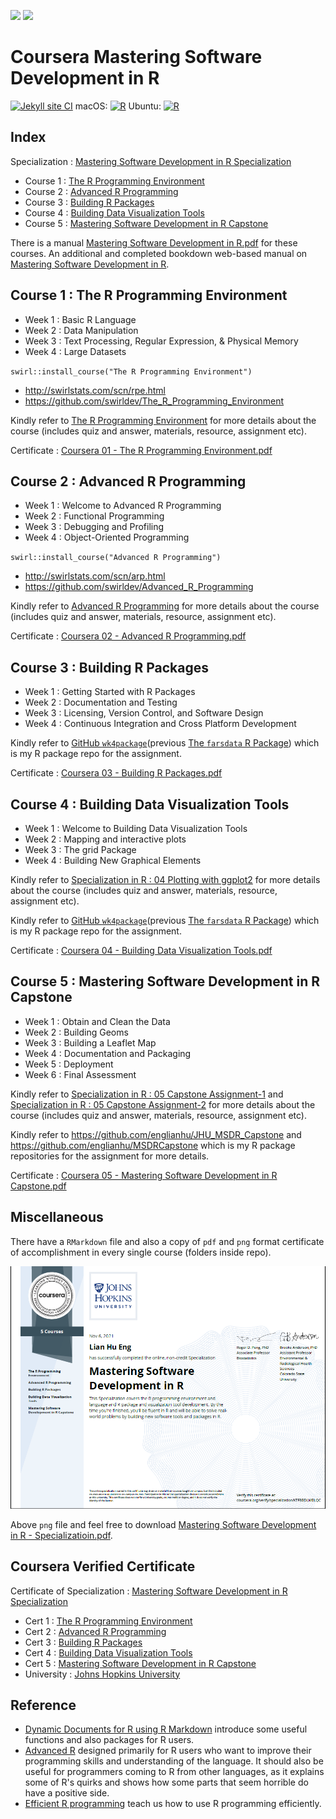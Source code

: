 <img src='figure/coursera.jpg' width='74'> <img src='figure/jhu.jpg' width='240'>

# Coursera Mastering Software Development in R

<!-- badges: start -->
[![Jekyll site CI](https://github.com/englianhu/Coursera-Mastering-Software-Development-in-R/actions/workflows/jekyll.yml/badge.svg)](https://github.com/englianhu/Coursera-Mastering-Software-Development-in-R/actions/workflows/jekyll.yml) macOS: [![R](https://github.com/englianhu/Coursera-Mastering-Software-Development-in-R/actions/workflows/R-macos.yml/badge.svg)](https://github.com/englianhu/Coursera-Mastering-Software-Development-in-R/actions/workflows/R-macos.yml) Ubuntu: [![R](https://github.com/englianhu/Coursera-Mastering-Software-Development-in-R/actions/workflows/R-ubuntu.yml/badge.svg)](https://github.com/englianhu/Coursera-Mastering-Software-Development-in-R/actions/workflows/R-ubuntu.yml)
<!-- badges: end -->

## Index

Specialization : [Mastering Software Development in R Specialization](https://www.coursera.org/specializations/r)

- Course 1 : [The R Programming Environment](https://www.coursera.org/learn/r-programming-environment)
- Course 2 : [Advanced R Programming](https://www.coursera.org/learn/advanced-r)
- Course 3 : [Building R Packages](https://www.coursera.org/learn/r-packages)
- Course 4 : [Building Data Visualization Tools](https://www.coursera.org/learn/r-data-visualization)
- Course 5 : [Mastering Software Development in R Capstone](https://www.coursera.org/learn/r-capstone)

There is a manual [Mastering Software Development in R.pdf](https://github.com/englianhu/Coursera-Mastering-Software-Development-in-R/blob/master/reference/Mastering%20Software%20Development%20in%20R.pdf) for these courses. An additional and completed bookdown web-based manual on [Mastering Software Development in R](https://bookdown.org/rdpeng/RProgDA/).

## Course 1 : The R Programming Environment

- Week 1 : Basic R Language
- Week 2 : Data Manipulation
- Week 3 : Text Processing, Regular Expression, & Physical Memory
- Week 4 : Large Datasets

`swirl::install_course("The R Programming Environment")`

- http://swirlstats.com/scn/rpe.html
- https://github.com/swirldev/The_R_Programming_Environment

Kindly refer to [The R Programming Environment](http://rpubs.com/englianhu/the-r-programming-environment) for more details about the course (includes quiz and answer, materials, resource, assignment etc).

Certificate : [Coursera 01 - The R Programming Environment.pdf](https://raw.githubusercontent.com/englianhu/Coursera-Mastering-Software-Development-in-R/cc7eb134e4335100d452b9e27cd1b504111f25b1/01%20The%20R%20Programming%20Environment/Coursera%2001%20-%20The%20R%20Programming%20Environment.pdf)

## Course 2 : Advanced R Programming

- Week 1 : Welcome to Advanced R Programming
- Week 2 : Functional Programming
- Week 3 : Debugging and Profiling
- Week 4 : Object-Oriented Programming

`swirl::install_course("Advanced R Programming")`

- http://swirlstats.com/scn/arp.html
- https://github.com/swirldev/Advanced_R_Programming

Kindly refer to [Advanced R Programming](http://rpubs.com/englianhu/advanced-r-programming) for more details about the course (includes quiz and answer, materials, resource, assignment etc).

Certificate : [Coursera 02 - Advanced R Programming.pdf](https://raw.githubusercontent.com/englianhu/Coursera-Mastering-Software-Development-in-R/cc7eb134e4335100d452b9e27cd1b504111f25b1/02%20Advanced%20R%20Programming/Coursera%2002%20-%20Advanced%20R%20Programming.pdf)

## Course 3 : Building R Packages

- Week 1 : Getting Started with R Packages
- Week 2 : Documentation and Testing
- Week 3 : Licensing, Version Control, and Software Design
- Week 4 : Continuous Integration and Cross Platform Development

Kindly refer to [GitHub `wk4package`](https://github.com/englianhu/wk4package)(previous [The `farsdata` R Package](https://github.com/englianhu/farsdata)) which is my R package repo for the assignment.

Certificate : [Coursera 03 - Building R Packages.pdf](https://raw.githubusercontent.com/englianhu/Coursera-Mastering-Software-Development-in-R/cc7eb134e4335100d452b9e27cd1b504111f25b1/03%20Building%20R%20Packages/Coursera%2003%20-%20Building%20R%20Packages.pdf)

## Course 4 : Building Data Visualization Tools

- Week 1 : Welcome to Building Data Visualization Tools
- Week 2 : Mapping and interactive plots
- Week 3 : The grid Package
- Week 4 : Building New Graphical Elements

Kindly refer to [Specialization in R : 04 Plotting with ggplot2](https://rpubs.com/englianhu/plotting-with-ggplot2) for more details about the course (includes quiz and answer, materials, resource, assignment etc).

Kindly refer to [GitHub `wk4package`](https://github.com/englianhu/wk4package)(previous [The `farsdata` R Package](https://github.com/englianhu/farsdata)) which is my R package repo for the assignment.

Certificate : [Coursera 04 - Building Data Visualization Tools.pdf](https://raw.githubusercontent.com/englianhu/Coursera-Mastering-Software-Development-in-R/cc7eb134e4335100d452b9e27cd1b504111f25b1/04%20Building%20Data%20Visualization%20Tools/Coursera%2004%20-%20Building%20Data%20Visualization%20Tools.pdf)

## Course 5 : Mastering Software Development in R Capstone

- Week 1 : Obtain and Clean the Data
- Week 2 : Building Geoms
- Week 3 : Building a Leaflet Map
- Week 4 : Documentation and Packaging
- Week 5 : Deployment
- Week 6 : Final Assessment

Kindly refer to [Specialization in R : 05 Capstone Assignment-1](https://rpubs.com/englianhu/MSDR-Capstone-Assignment-1) and [Specialization in R : 05 Capstone Assignment-2](https://rpubs.com/englianhu/848454) for more details about the course (includes quiz and answer, materials, resource, assignment etc).

Kindly refer to <https://github.com/englianhu/JHU_MSDR_Capstone> and <https://github.com/englianhu/MSDRCapstone> which is my R package repositories for the assignment for more details.

Certificate : [Coursera 05 - Mastering Software Development in R Capstone.pdf](https://raw.githubusercontent.com/englianhu/Coursera-Mastering-Software-Development-in-R/f700b1869f3a95bf2b4fbf577f6c9c708b2f9dfc/05%20Mastering%20Software%20Development%20in%20R%20Capstone/Coursera%2005%20-%20Mastering%20Software%20Development%20in%20R%20Capstone.pdf)

## Miscellaneous

There have a `RMarkdown` file and also a copy of `pdf` and `png` format certificate of accomplishment in every single course (folders inside repo).

![Awarded on `08 Nov 2021`](https://raw.githubusercontent.com/englianhu/Coursera-Mastering-Software-Development-in-R/master/figure/Mastering%20Software%20Development%20in%20R%20-%20Specialization.png)

Above `png` file and feel free to download [Mastering Software Development in R - Specializatioin.pdf](https://raw.githubusercontent.com/englianhu/Coursera-Mastering-Software-Development-in-R/f700b1869f3a95bf2b4fbf577f6c9c708b2f9dfc/Mastering%20Software%20Development%20in%20R%20-%20Specialization.pdf).

## Coursera Verified Certificate

Certificate of Specialization : [Mastering Software Development in R Specialization](https://www.coursera.org/account/accomplishments/specialization/certificate/KTF8BDLMBLQC)

- Cert 1 : [The R Programming Environment](https://www.coursera.org/account/accomplishments/certificate/B4FEKWK27Q6R)
- Cert 2 : [Advanced R Programming](https://www.coursera.org/account/accomplishments/certificate/W8FRFA3F5AYC)
- Cert 3 : [Building R Packages](https://www.coursera.org/account/accomplishments/certificate/KKAPGXYJTL9Y)
- Cert 4 : [Building Data Visualization Tools](https://www.coursera.org/account/accomplishments/certificate/K6EC87PF4AKD)
- Cert 5 : [Mastering Software Development in R Capstone](https://www.coursera.org/account/accomplishments/certificate/W6XDFFQ62NDX)
- University : [Johns Hopkins University](https://www.jhu.edu)

## Reference

- [Dynamic Documents for R using R Markdown](https://rpubs.com/moviedo/322222) introduce some useful functions and also packages for R users.
- [Advanced R](http://adv-r.had.co.nz) designed primarily for R users who want to improve their programming skills and understanding of the language. It should also be useful for programmers coming to R from other languages, as it explains some of R's quirks and shows how some parts that seem horrible do have a positive side.
- [Efficient R programming](https://csgillespie.github.io/efficientR) teach us how to use R programming efficiently.
